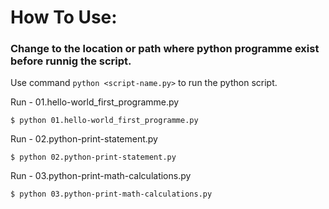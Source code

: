 # How To Use:

### Change to the location or path where python programme exist before runnig the script. 

Use command `python <script-name.py>` to run the python script. 

Run - 01.hello-world_first_programme.py
```
$ python 01.hello-world_first_programme.py
```

Run - 02.python-print-statement.py
```
$ python 02.python-print-statement.py
```

Run - 03.python-print-math-calculations.py
```
$ python 03.python-print-math-calculations.py
```
